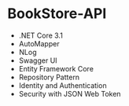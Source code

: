# BookStore-API

- .NET Core 3.1
- AutoMapper
- NLog
- Swagger UI
- Entity Framework Core
- Repository Pattern
- Identity and Authentication
- Security with JSON Web Token
